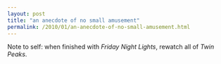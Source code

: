 ```yaml
---
layout: post
title: "an anecdote of no small amusement"
permalink: /2010/01/an-anecdote-of-no-small-amusement.html
---
```


<p>Note to self: when finished with <em>Friday Night Lights</em>, rewatch all of <em>Twin Peaks</em>.</p>

<p><object width="480" height="385"><param name="movie" value="http://www.youtube.com/v/X6Eh7CJamGE&amp;hl=en_US&amp;fs=1&amp;"></param><param name="allowFullScreen" value="true"></param><param name="allowscriptaccess" value="always"></param><embed src="http://www.youtube.com/v/X6Eh7CJamGE&amp;hl=en_US&amp;fs=1&amp;" type="application/x-shockwave-flash" allowscriptaccess="always" allowfullscreen="true" width="480" height="385"></embed></object></p>



